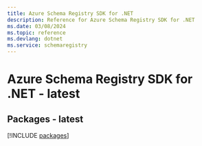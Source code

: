 ```yaml
---
title: Azure Schema Registry SDK for .NET
description: Reference for Azure Schema Registry SDK for .NET
ms.date: 03/08/2024
ms.topic: reference
ms.devlang: dotnet
ms.service: schemaregistry
---
```

# Azure Schema Registry SDK for .NET - latest
## Packages - latest
[!INCLUDE [packages](schema-registry-index.md)]